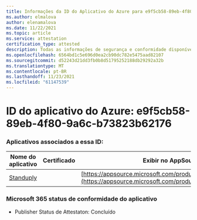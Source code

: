 ```yaml
---
title: Informações da ID do Aplicativo do Azure para e9f5cb58-89eb-4f80-9a6c-b73823b62176
ms.author: elmalova
author: elenamalova
ms.date: 11/22/2021
ms.topic: article
ms.service: attestation
certification_type: attested
description: Todas as informações de segurança e conformidade disponíveis para e9f5cb58-89eb-4f80-9a6c-b73823b62176.
ms.openlocfilehash: 6564bd1c5e696d0ea2cb90dc782e5475aad82107
ms.sourcegitcommit: d52243d21dd3fb0b8d51795252188db29292a32b
ms.translationtype: MT
ms.contentlocale: pt-BR
ms.lasthandoff: 11/23/2021
ms.locfileid: "61147539"
---
```

# <a name="azure-app-id-e9f5cb58-89eb-4f80-9a6c-b73823b62176"></a>ID do aplicativo do Azure: e9f5cb58-89eb-4f80-9a6c-b73823b62176


### <a name="apps-associated-with-this-id"></a>Aplicativos associados a essa ID:
| **Nome do aplicativo** | **Certificado** | **Exibir no AppSource** |
|--------------|---------------|-----------------------|
| [Standuply](https://docs.microsoft.com/microsoft-365-app-certification/forward/WA200003001) |  | [https://appsource.microsoft.com/product/office/WA200003001](https://appsource.microsoft.com/product/office/WA200003001) |

### <a name="microsoft-365-app-compliance-status"></a>Microsoft 365 status de conformidade do aplicativo
- Publisher Status de Attestaton: Concluído
